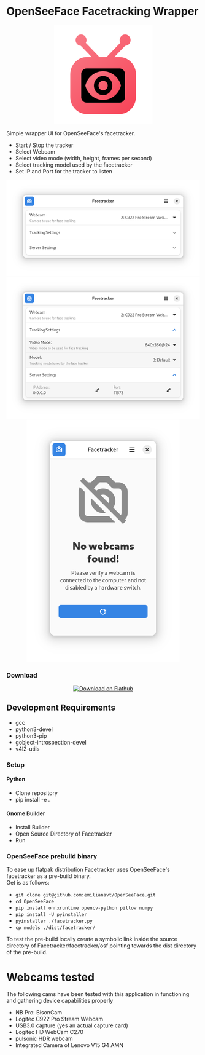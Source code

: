 # OpenSeeFace Facetracking Wrapper

<div style="text-align: center;">

![logo](https://raw.githubusercontent.com/Z-Ray-Entertainment/Facetracker/main/facetracker/data/icons/hicolor/scalable/apps/de.z_ray.Facetracker.svg)

</div>

Simple wrapper UI for OpenSeeFace's facetracker.

- Start / Stop the tracker
- Select Webcam
- Select video mode (width, height, frames per second)
- Select tracking model used by the facetracker
- Set IP and Port for the tracker to listen

<div style="text-align: center;">

![screenshot](https://raw.githubusercontent.com/Z-Ray-Entertainment/Facetracker/main/facetracker/data/screenshots/facetracker.png)
![screenshot](https://raw.githubusercontent.com/Z-Ray-Entertainment/Facetracker/main/facetracker/data/screenshots/facetracker_2.png)
![screenshot](https://raw.githubusercontent.com/Z-Ray-Entertainment/Facetracker/main/facetracker/data/screenshots/facetracker_3.png)

</div>

### Download

<div style="text-align: center;">
<a href="https://flathub.org/apps/de.z_ray.Facetracker">
  <img width='240' alt='Download on Flathub' src='https://dl.flathub.org/assets/badges/flathub-badge-en.png'/>
</a>
</div>

## Development Requirements

- gcc
- python3-devel
- python3-pip
- gobject-introspection-devel
- v4l2-utils

### Setup

#### Python
- Clone repository
- pip install -e .

#### Gnome Builder
- Install Builder
- Open Source Directory of Facetracker
- Run

### OpenSeeFace prebuild binary

To ease up flatpak distribution Facetracker uses OpenSeeFace's facetracker as a pre-build binary.  
Get is as follows:

- `git clone git@github.com:emilianavt/OpenSeeFace.git`
- `cd OpenSeeFace`
- `pip install onnxruntime opencv-python pillow numpy`
- `pip install -U pyinstaller`
- `pyinstaller ./facetracker.py`
- `cp models ./dist/facetracker/`

To test the pre-build locally create a symbolic link inside the source directory of Facetracker/facetracker/osf pointing
towards the dist directory of the pre-build.

# Webcams tested
The following cams have been tested with this application in functioning and gathering device capabilities properly

- NB Pro: BisonCam
- Logitec C922 Pro Stream Webcam
- USB3.0 capture (yes an actual capture card)
- Logitec HD WebCam C270
- pulsonic HDR webcam
- Integrated Camera of Lenovo V15 G4 AMN